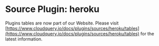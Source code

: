 # Source Plugin: heroku

Plugins tables are now part of our Website. Please visit [https://www.cloudquery.io/docs/plugins/sources/heroku/tables](https://www.cloudquery.io/docs/plugins/sources/heroku/tables) for the latest information.